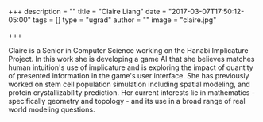 +++
description = ""
title = "Claire Liang"
date = "2017-03-07T17:50:12-05:00"
tags = []
type = "ugrad"
author = ""
image = "claire.jpg"

+++

Claire is a Senior in Computer Science working on the Hanabi Implicature Project.  In this work she 
is developing a game AI that she believes matches human intuition's use of implicature and is 
exploring the impact of quantity of presented information in the game's user interface.  She has 
previously worked on stem cell population simulation including spatial modeling, and protein 
crystallizability prediction. Her current interests lie in mathematics - specifically geometry and 
topology - and its use in a broad range of real world modeling questions.
